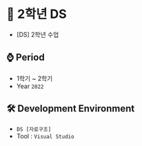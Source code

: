 # 📕 2학년 DS
- [DS] 2학년 수업

## ⌚ Period
  - 1학기 ~ 2학기
  - Year `2022`

## 🛠 Development Environment
  - `DS [자료구조]`
  - Tool : `Visual Studio`
